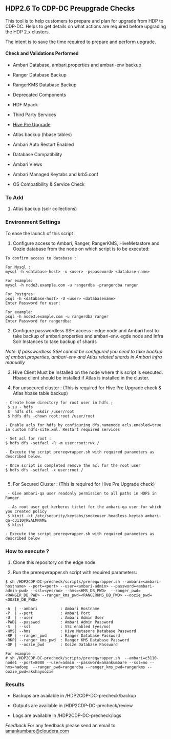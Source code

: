 ## HDP2.6 To CDP-DC Preupgrade Checks

This tool is to help customers to prepare and plan for upgrade from HDP to CDP-DC. Helps to get details on what actions are required before upgrading the HDP 2.x clusters.

The intent is to save the time required to prepare and perform upgrade. 


#### Check and Validations Performed

* Ambari Database, ambari.properties and ambari-env backup

* Ranger Database Backup

* RangerKMS Database Backup

* Deprecated Components

* HDF Mpack

* Third Party Services

* [Hive Pre Upgrade](https://github.com/dstreev/cloudera_upgrade_utils/blob/master/hive-sre/README.md)

* Atlas backup (hbase tables)

* Ambari Auto Restart Enabled

* Database Compatibility 

* Ambari Views 

* Ambari Managed Keytabs and krb5.conf

* OS Compatibility & Service Check

### To Add 

1. Atlas backup (solr collections)


### Environment Settings

To ease the launch of this script :

1. Configure access to Ambari, Ranger, RangerKMS, HiveMetastore and Oozie database from the node on which script is to be executed:

```
To confirm access to database :

For Mysql :
mysql -h <database-host> -u <user> -p<password> <database-name>

For example:
mysql -h node3.example.com -u rangerdba -prangerdba ranger

For Postgres:
psql -h <database-host> -U <user> <databasename>
Enter Password for user:

For example:
psql -h node3.example.com -u rangerdba ranger
Enter Password for rangerdba: 
```

2. Configure passwordless SSH access :
   edge node and Ambari host to take backup of ambari.properties and ambari-env. 
   egde node and Infra Solr Instances to take backup of shards 

*Note: If passwordless SSH cannot be configured you need to take backup of ambari.properties, ambari-env and Atlas related shards in Ambari infra manually*

3. Hive Client Must be Installed on the node where this script is executed. Hbase client should be installed if Atlas is installed in the cluster.

4. For unsecured cluster : (This is required for Hive Pre Upgrade check & Atlas hbase table backup)
```
- Create home directory for root user in hdfs ;
 $ su - hdfs 
 $  hdfs dfs -mkdir /user/root 
 $ hdfs dfs -chown root:root /user/root
 
- Enable acls for hdfs by configuring dfs.namenode.acls.enabled=true in custom hdfs-site.xml. Restart required services

- Set acl for root :
$ hdfs dfs -setfacl -R -m user:root:rwx /

- Execute the script prereqwrapper.sh with required parameters as described below.

- Once script is completed remove the acl for the root user 
$ hdfs dfs -setfacl -x user:root /


```

5. For Secured Cluster : (This is required for Hive Pre Upgrade check)
```
 - Give ambari-qa user readonly permission to all paths in HDFS in Ranger
 
 - As root user get kerberos ticket for the ambari-qa user for which you created policy 
 $ kinit -kt /etc/security/keytabs/smokeuser.headless.keytab ambari-qa-c3110@REALMNAME
 $ klist 

- Execute the script prereqwrapper.sh with required parameters as described below

```

### How to execute ?

1. Clone this repository on the edge node

2. Run the prereqwrapper.sh script with required  parameters:
```
$ sh /HDP2CDP-DC-precheck/scripts/prereqwrapper.sh --ambari=<ambari-hostname> --port=<port> --user=<ambari-admin> --password=<ambari-admin-pwd> --ssl=<yes/no> --hms=<HMS_DB_PWD>  --ranger_pwd=<RANGER_DB_PWD> --ranger_kms_pwd=<RANGERKMS_DB_PWD> --oozie_pwd=<OOZIE_DB_PWD>

-A 	| --ambari   		: Ambari Hostname
-P  | --port			: Ambari Port
-U  | --user			: Ambari Admin User
-PWD| --passwod			: Ambari Admin Password
-S  | --ssl				: SSL enabled (yes/no)
-HMS| --hms				: Hive Metasore Database Password
-RP | --ranger_pwd  	: Ranger Database Password
-RKP| --ranger_kms_pwd	: Ranger KMS Database Password
-OP | --oozie_pwd		: Ooize Database Password

For example :
# sh /HDP2CDP-DC-precheck/scripts/prereqwrapper.sh  --ambari=c3110-node1 --port=8080 --user=admin --password=amankumbare --ssl=no --hms=hadoop  --ranger_pwd=rangerdba --ranger_kms_pwd=rangerkms --oozie_pwd=akshayoozie

```

### Results 

- Backups are available in /HDP2CDP-DC-precheck/backup

- Outputs are available in /HDP2CDP-DC-precheck/review

- Logs are available in /HDP2CDP-DC-precheck/logs

*Feedback* For any feedback please send an email to amankumbare@cloudera.com
